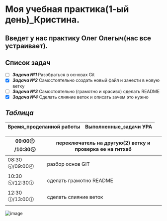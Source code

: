 # Моя учебная практика(1-ый день)_Кристина.
## Введет у нас практику Олег Олегыч(нас все устраивает).
## Список задач
- [ ] ***Задача №1*** Разобраться в основах Git
- [X] ***Задача №2*** Самостоятельно создать новый файл и занести в новую ветку
- [ ] ***Задача №3*** Самостоятельно (грамотно и красиво) сделать README
- [X] ***Задача №4***  Сделать слияние веток и описать зачем это нужно

## ***Таблица***
Время_проделанной работы| Выполненные_задачи УРА
--------------------------------------|-----------------------------

09:00🕘 /10:30🕥                    | переключатель на другую(2) ветку  и проверка ее на гитхаб
 --------------------------------------------------|-----------------------------  
 08:30🕣/09:00🕘 | разбор основ GIT
10:30🕥/12:30🕧  | сделать грамотно README
12:30🕧/13:00🕧  | сделать слияние веток



![image](https://github.com/user-attachments/assets/70a76249-f690-4763-b627-2075f88a515b)
